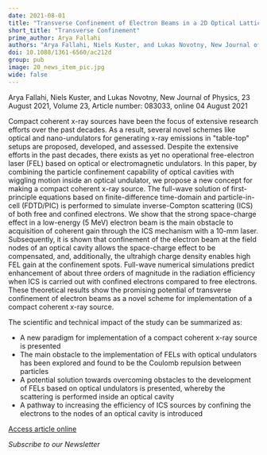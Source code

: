 ```yaml
---
date: 2021-08-01
title: "Transverse Confinement of Electron Beams in a 2D Optical Lattice for Compact Coherent X-Ray Sources"
short_title: "Transverse Confinement"
prime_author: Arya Fallahi
authors: "Arya Fallahi, Niels Kuster, and Lukas Novotny, New Journal of Physics, 23 August 2021, Volume 23, Article number: 083033, online 04 August 2021"
doi: 10.1088/1361-6560/ac212d
group: pub
image: 20_news_item_pic.jpg
wide: false
---
```

Arya Fallahi, Niels Kuster, and Lukas Novotny, New Journal of Physics, 23 August 2021, Volume 23, Article number: 083033, online 04 August 2021

Compact coherent x-ray sources have been the focus of extensive research efforts over the past decades. As a result, several novel schemes like optical and nano-undulators for generating x-ray emissions in "table-top" setups are proposed, developed, and assessed. Despite the extensive efforts in the past decades, there exists as yet no operational free-electron laser (FEL) based on optical or electromagnetic undulators. In this paper, by combining the particle confinement capability of optical cavities with wiggling motion inside an optical undulator, we propose a new concept for making a compact coherent x-ray source. The full-wave solution of first-principle equations based on finite-difference time-domain and particle-in-cell (FDTD/PIC) is performed to simulate inverse-Compton scattering (ICS) of both free and confined electrons. We show that the strong space-charge effect in a low-energy (5 MeV) electron beam is the main obstacle to acquisition of coherent gain through the ICS mechanism with a 10-mm laser. Subsequently, it is shown that confinement of the electron beam at the field nodes of an optical cavity allows the space-charge effect to be compensated, and, additionally, the ultrahigh charge density enables high FEL gain at the confinement spots. Full-wave numerical simulations predict enhancement of about three orders of magnitude in the radiation efficiency when ICS is carried out with confined electrons compared to free electrons. These theoretical results show the promising potential of transverse confinement of electron beams as a novel scheme for implementation of a compact coherent x-ray source.

The scientific and technical impact of the study can be summarized as:

+ A new paradigm for implementation of a compact coherent x-ray source is presented
+ The main obstacle to the implementation of FELs with optical undulators has been explored and found to be the Coulomb repulsion between particles
+ A potential solution towards overcoming obstacles to the development of FELs based on optical undulators is presented, whereby the scattering is performed inside an optical cavity
+ A pathway to increasing the efficiency of ICS sources by confining the electrons to the nodes of an optical cavity is introduced

[Access article online](https://iopscience.iop.org/article/10.1088/1367-2630/ac1a99/meta)

*Subscribe to our Newsletter*
